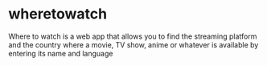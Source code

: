 # wheretowatch
Where to watch is a web app that allows you to find the streaming platform and the country where a movie, TV show, anime or whatever is available by entering its name and language
